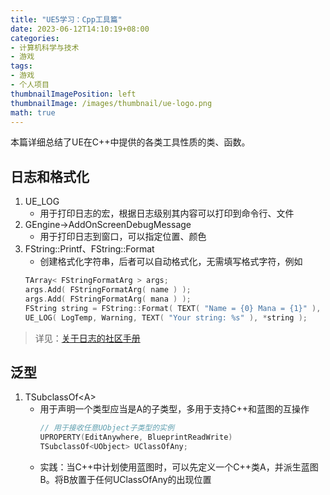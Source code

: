 ```yaml
---
title: "UE5学习：Cpp工具篇"
date: 2023-06-12T14:10:19+08:00
categories:
- 计算机科学与技术
- 游戏
tags:
- 游戏
- 个人项目
thumbnailImagePosition: left
thumbnailImage: /images/thumbnail/ue-logo.png
math: true
---
```

本篇详细总结了UE在C++中提供的各类工具性质的类、函数。
<!--more-->
## 日志和格式化
1. UE_LOG
   - 用于打印日志的宏，根据日志级别其内容可以打印到命令行、文件
2. GEngine$\to$AddOnScreenDebugMessage
   - 用于打印日志到窗口，可以指定位置、颜色
3. FString::Printf、FString::Format
   - 创建格式化字符串，后者可以自动格式化，无需填写格式字符，例如
    ```cpp
    TArray< FStringFormatArg > args;
    args.Add( FStringFormatArg( name ) );
    args.Add( FStringFormatArg( mana ) );
    FString string = FString::Format( TEXT( "Name = {0} Mana = {1}" ), args );
    UE_LOG( LogTemp, Warning, TEXT( "Your string: %s" ), *string );
    ```
> 详见：[关于日志的社区手册](https://unrealcommunity.wiki/logging-lgpidy6i)

## 泛型
1. TSubclassOf\<A\>
   - 用于声明一个类型应当是A的子类型，多用于支持C++和蓝图的互操作
      ```cpp
      // 用于接收任意UObject子类型的实例
      UPROPERTY(EditAnywhere, BlueprintReadWrite)
      TSubclassOf<UObject> UClassOfAny;
      ```
   - 实践：当C++中计划使用蓝图时，可以先定义一个C++类A，并派生蓝图B。将B放置于任何UClassOfAny的出现位置